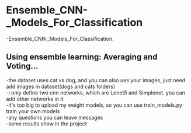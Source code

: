 # Ensemble_CNN-_Models_For_Classification
-Ensemble_CNN _Models_For_Classification.

## Using ensemble learning: Averaging and Voting...

-the dataset uses cat vs dog, and you can also ues your images, just need add images in dataset(dogs and cats folders)
<br>
-i only define two cnn networks, which are Lenet5 and Simplenet. you can add other networks in it.
<br>
-it's too big to upload my weight models, so you can use train_models.py train your own models
<br>
-any questions you can leave messages
<br>
-some results show in the project
